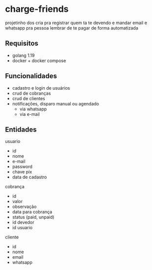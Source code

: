 # charge-friends

projetinho dos cria pra registrar quem ta te devendo e mandar email e whatsapp pra pessoa lembrar de te pagar de forma automatizada

## Requisitos
- golang 1.19 
- docker + docker compose

## Funcionalidades

- cadastro e login de usuários
- crud de cobranças 
- crud de clientes
- notificações, disparo manual ou agendado
    - via whatsapp 
    - via e-mail 

## Entidades

usuario
- id
- nome 
- e-mail
- password
- chave pix
- data de cadastro

cobrança
- id
- valor
- observação
- data para cobrança
- status (paid, unpaid)
- id devedor
- id usuario

cliente
- id
- nome
- email
- whatsapp
